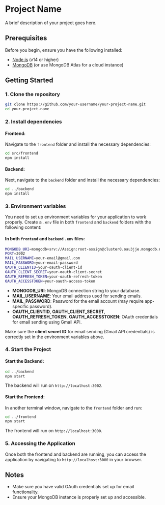 # Project Name

A brief description of your project goes here.

## Prerequisites

Before you begin, ensure you have the following installed:

- [Node.js](https://nodejs.org/) (v14 or higher)
- [MongoDB](https://www.mongodb.com/) (or use MongoDB Atlas for a cloud instance)

## Getting Started

### 1. Clone the repository

```bash
git clone https://github.com/your-username/your-project-name.git
cd your-project-name
```

### 2. Install dependencies

#### Frontend:

Navigate to the `frontend` folder and install the necessary dependencies:

```bash
cd src/frontend
npm install
```

#### Backend:

Next, navigate to the `backend` folder and install the necessary dependencies:

```bash
cd ../backend
npm install
```

### 3. Environment variables

You need to set up environment variables for your application to work properly. Create a `.env` file in both `frontend` and `backend` folders with the following content:

#### In both `frontend` and `backend` `.env` files:

```bash
MONGODB_URI=mongodb+srv://Assign:root-assign@cluster0.oau3jje.mongodb.net/emailScheduler?retryWrites=true&w=majority&appName=Cluster0
PORT=3002
MAIL_USERNAME=your-email@gmail.com
MAIL_PASSWORD=your-email-password
OAUTH_CLIENTID=your-oauth-client-id
OAUTH_CLIENT_SECRET=your-oauth-client-secret
OAUTH_REFRESH_TOKEN=your-oauth-refresh-token
OAUTH_ACCESSTOKEN=your-oauth-access-token
```

- **MONGODB_URI**: MongoDB connection string to your database.
- **MAIL_USERNAME**: Your email address used for sending emails.
- **MAIL_PASSWORD**: Password for the email account (may require app-specific password).
- **OAUTH_CLIENTID**, **OAUTH_CLIENT_SECRET**, **OAUTH_REFRESH_TOKEN**, **OAUTH_ACCESSTOKEN**: OAuth credentials for email sending using Gmail API.

Make sure the **client secret ID** for email sending (Gmail API credentials) is correctly set in the environment variables above.

### 4. Start the Project

#### Start the Backend:

```bash
cd ../backend
npm start
```

The backend will run on `http://localhost:3002`.

#### Start the Frontend:

In another terminal window, navigate to the `frontend` folder and run:

```bash
cd ../frontend
npm start
```

The frontend will run on `http://localhost:3000`.

### 5. Accessing the Application

Once both the frontend and backend are running, you can access the application by navigating to `http://localhost:3000` in your browser.

## Notes

- Make sure you have valid OAuth credentials set up for email functionality.
- Ensure your MongoDB instance is properly set up and accessible.

